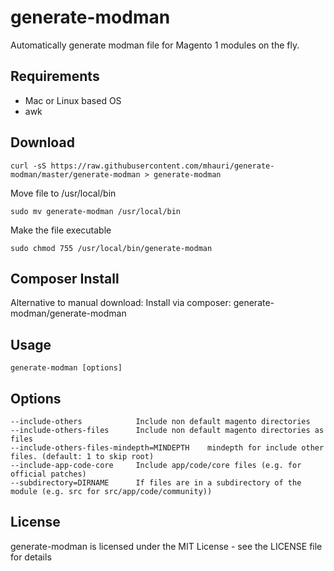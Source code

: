 generate-modman
===============
Automatically generate modman file for Magento 1 modules on the fly.

Requirements
------------
- Mac or Linux based OS
- awk


Download
--------

    curl -sS https://raw.githubusercontent.com/mhauri/generate-modman/master/generate-modman > generate-modman

Move file to /usr/local/bin

    sudo mv generate-modman /usr/local/bin

Make the file executable
    
    sudo chmod 755 /usr/local/bin/generate-modman
    

Composer Install
--------
Alternative to manual download: Install via composer: generate-modman/generate-modman


Usage
-----

    generate-modman [options]


Options
-------
    --include-others            Include non default magento directories
    --include-others-files      Include non default magento directories as files
    --include-others-files-mindepth=MINDEPTH    mindepth for include other files. (default: 1 to skip root)
    --include-app-code-core     Include app/code/core files (e.g. for official patches)
    --subdirectory=DIRNAME      If files are in a subdirectory of the module (e.g. src for src/app/code/community))

License
-------

generate-modman is licensed under the MIT License - see the LICENSE file for details
